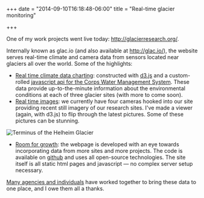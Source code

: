 +++
date = "2014-09-10T16:18:48-06:00"
title = "Real-time glacier monitoring"

+++

One of my work projects went live today: http://glacierresearch.org/.

Internally known as glac.io (and also available at http://glac.io/), the website serves real-time climate and camera data from sensors located near glaciers all over the world.
Some of the highlights:

- [Real time climate data charting](http://glacierresearch.org/locations/hubbard/data.html): constructed with [d3.js](http://d3js.org/) and a custom-rolled [javascript api for the Corps Water Management System](https://github.com/gadomski/cwms-jsonapi).
  These data provide up-to-the-minute information about the environmental conditions at each of three glacier sites (with more to come soon).
- [Real time images](http://glacierresearch.org/locations/helheim/realtime-images-terminus.html): we currently have four cameras hooked into our site providing recent still imagery of our research sites.
  I've made a viewer (again, with d3.js) to flip through the latest pictures.
  Some of these pictures can be stunning.

![Terminus of the Helheim Glacier](/images/helheim-terminus.jpg)

- [Room for growth](http://glacierresearch.org/locations/): the webpage is developed with an eye towards incorporating data from more sites and more projects.
  The code is available on [github](https://github.com/gadomski/glac.io) and uses all open-source technologies.
  The site itself is all static html pages and javascript &mdash; no complex server setup necessary.

[Many agencies and individuals](http://glacierresearch.org/collaborators.html) have worked together to bring these data to one place, and I owe them all a thanks.
